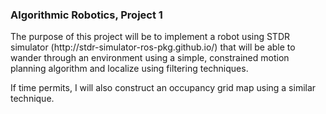 <h3>Algorithmic Robotics, Project 1</h3>
<p>The purpose of this project will be to implement a robot using STDR simulator (http://stdr-simulator-ros-pkg.github.io/) that will be able to wander through an environment using a simple, constrained motion planning algorithm and localize using filtering techniques.</p>
<p>If time permits, I will also construct an occupancy grid map using a similar technique.</p>